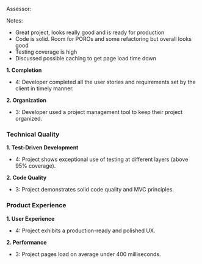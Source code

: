 Assessor:

Notes:
* Great project, looks really good and is ready for production
* Code is solid. Room for POROs and some refactoring but overall looks good
* Testing coverage is high
* Discussed possible caching to get page load time down

**1. Completion**

* 4: Developer completed all the user stories and requirements set by the client in timely manner.

**2. Organization**

* 3: Developer used a project management tool to keep their project organized.

### Technical Quality

**1. Test-Driven Development**

* 4: Project shows exceptional use of testing at different layers (above 95% coverage).

**2. Code Quality**

* 3: Project demonstrates solid code quality and MVC principles.

### Product Experience

**1. User Experience**

* 4: Project exhibits a production-ready and polished UX.

**2. Performance**

* 3: Project pages load on average under 400 milliseconds.

